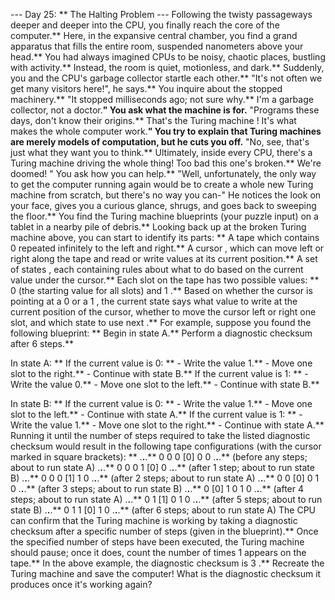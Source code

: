 --- Day 25: ** The Halting Problem ---
Following the twisty passageways deeper and deeper into the CPU, you finally reach the
core
of the computer.** Here, in the expansive central chamber, you find a grand apparatus that fills the entire room, suspended nanometers above your head.**
You had always imagined CPUs to be noisy, chaotic places, bustling with activity.** Instead, the room is quiet, motionless, and dark.**
Suddenly, you and the CPU's
garbage collector
startle each other.** "It's not often we get  many visitors here!", he says.** You inquire about the stopped machinery.**
"It stopped milliseconds ago; not sure why.** I'm a garbage collector, not a doctor.**" You ask what the machine is for.**
"Programs these days, don't know their origins.** That's the
Turing machine
! It's what makes the whole computer work.**" You try to explain that Turing machines are merely models of computation, but he cuts you off.** "No, see, that's just what they
want
you to think.** Ultimately, inside every CPU, there's a Turing machine driving the whole thing! Too bad this one's broken.**
We're doomed!
"
You ask how you can help.** "Well, unfortunately, the only way to get the computer running again would be to create a whole new Turing machine from scratch, but there's no
way
you can-" He notices the look on your face, gives you a curious glance, shrugs, and goes back to sweeping the floor.**
You find the
Turing machine blueprints
(your puzzle input) on a tablet in a nearby pile of debris.** Looking back up at the broken Turing machine above, you can start to identify its parts: **
A
tape
which contains
0
repeated infinitely to the left and right.**
A
cursor
, which can move left or right along the tape and read or write values at its current position.**
A set of
states
, each containing rules about what to do based on the current value under the cursor.**
Each slot on the tape has two possible values: **
0
(the starting value for all slots) and
1
.** Based on whether the cursor is pointing at a
0
or a
1
, the current state says
what value to write
at the current position of the cursor, whether to
move the cursor
left or right one slot, and
which state to use next
.**
For example, suppose you found the following blueprint: **
Begin in state A.**
Perform a diagnostic checksum after 6 steps.**

In state A: **
  If the current value is 0: **
    - Write the value 1.**
    - Move one slot to the right.**
    - Continue with state B.**
  If the current value is 1: **
    - Write the value 0.**
    - Move one slot to the left.**
    - Continue with state B.**

In state B: **
  If the current value is 0: **
    - Write the value 1.**
    - Move one slot to the left.**
    - Continue with state A.**
  If the current value is 1: **
    - Write the value 1.**
    - Move one slot to the right.**
    - Continue with state A.**
Running it until the number of steps required to take the listed
diagnostic checksum
would result in the following tape configurations (with the
cursor
marked in square brackets): **
.**.**.** 0  0  0 [0] 0  0 .**.**.** (before any steps; about to run state A)
.**.**.** 0  0  0  1 [0] 0 .**.**.** (after 1 step;     about to run state B)
.**.**.** 0  0  0 [1] 1  0 .**.**.** (after 2 steps;    about to run state A)
.**.**.** 0  0 [0] 0  1  0 .**.**.** (after 3 steps;    about to run state B)
.**.**.** 0 [0] 1  0  1  0 .**.**.** (after 4 steps;    about to run state A)
.**.**.** 0  1 [1] 0  1  0 .**.**.** (after 5 steps;    about to run state B)
.**.**.** 0  1  1 [0] 1  0 .**.**.** (after 6 steps;    about to run state A)
The CPU can confirm that the Turing machine is working by taking a
diagnostic checksum
after a specific number of steps (given in the blueprint).** Once the specified number of steps have been executed, the Turing machine should pause; once it does, count the number of times
1
appears on the tape.** In the above example, the
diagnostic checksum
is
3
.**
Recreate the Turing machine and save the computer!
What is the diagnostic checksum
it produces once it's working again?
